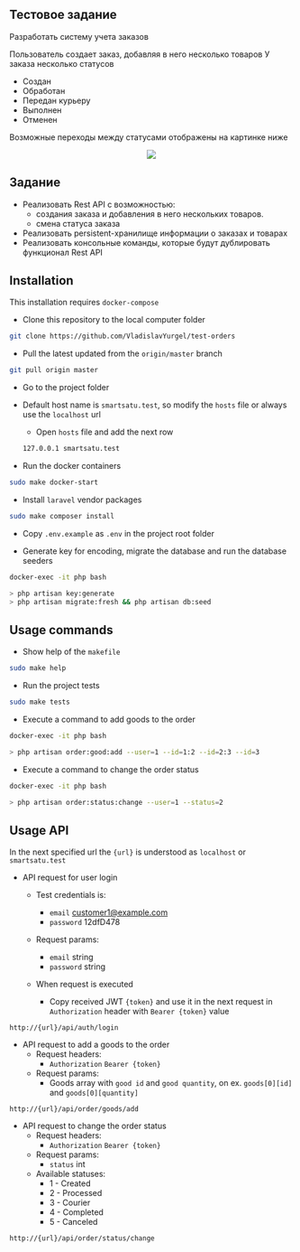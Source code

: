 ## Тестовое задание

Разработать систему учета заказов

Пользователь создает заказ, добавляя в него несколько товаров
У заказа несколько статусов 
- Создан
- Обработан
- Передан курьеру
- Выполнен
- Отменен

Возможные переходы между статусами отображены на картинке ниже

<p align="center"><img src="https://i.ibb.co/Hg4gCQ0/test.jpg"></p>

## Задание

- Реализовать Rest API с возможностью:
    - создания заказа и добавления в него нескольких товаров.
    - смена статуса заказа
- Реализовать persistent-хранилище информации о заказах и товарах
- Реализовать консольные  команды, которые будут дублировать функционал Rest API

## Installation

This installation requires `docker-compose`

- Clone this repository to the local computer folder

```bash
git clone https://github.com/VladislavYurgel/test-orders
```

- Pull the latest updated from the `origin/master` branch

```bash
git pull origin master
```

- Go to the project folder

- Default host name is `smartsatu.test`, so modify the `hosts` file or always use the `localhost` url
    - Open `hosts` file and add the next row
    ``` bash
    127.0.0.1 smartsatu.test
    ```

- Run the docker containers

```bash
sudo make docker-start
```

- Install `laravel` vendor packages

```bash
sudo make composer install
```

- Copy `.env.example` as `.env` in the project root folder

- Generate key for encoding, migrate the database and run the database seeders

```bash
docker-exec -it php bash

> php artisan key:generate
> php artisan migrate:fresh && php artisan db:seed
```

## Usage commands

- Show help of the `makefile`
```bash
sudo make help
```

- Run the project tests
```bash
sudo make tests
```

- Execute a command to add goods to the order

```bash
docker-exec -it php bash

> php artisan order:good:add --user=1 --id=1:2 --id=2:3 --id=3
```

- Execute a command to change the order status

```bash
docker-exec -it php bash

> php artisan order:status:change --user=1 --status=2
```

## Usage API

In the next specified url the `{url}` is understood as `localhost` or `smartsatu.test`

- API request for user login
    - Test credentials is:
        - `email` customer1@example.com
        - `password` 12dfD478
        
    - Request params:
        - `email` string
        - `password` string
        
    - When request is executed
        - Copy received JWT `{token}` and use it in the next request in `Authorization` header with `Bearer {token}` value
```text
http://{url}/api/auth/login
```

- API request to add a goods to the order
    - Request headers:
        - `Authorization` `Bearer {token}`
    - Request params:
        - Goods array with `good id` and `good quantity`, on ex. `goods[0][id]` and `goods[0][quantity]` 
```text
http://{url}/api/order/goods/add
```

- API request to change the order status
    - Request headers:
        - `Authorization` `Bearer {token}`
    - Request params:
        - `status` int
    - Available statuses:
        - 1 - Created
        - 2 - Processed
        - 3 - Courier
        - 4 - Completed
        - 5 - Canceled
        
```bash
http://{url}/api/order/status/change
```
